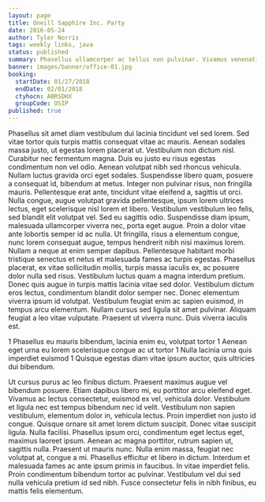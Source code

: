 ```yaml
---
layout: page
title: Oneill Sapphire Inc. Party
date: 2016-05-24
author: Tyler Norris
tags: weekly links, java
status: published
summary: Phasellus ullamcorper ac tellus non pulvinar. Vivamus venenatis varius elit.
banner: images/banner/office-01.jpg
booking:
  startDate: 01/27/2018
  endDate: 02/01/2018
  ctyhocn: ABRSDHX
  groupCode: OSIP
published: true
---
```

Phasellus sit amet diam vestibulum dui lacinia tincidunt vel sed lorem. Sed vitae tortor quis turpis mattis consequat vitae ac mauris. Aenean sodales massa justo, ut egestas lorem placerat ut. Vestibulum non dictum nisl. Curabitur nec fermentum magna. Duis eu justo eu risus egestas condimentum non vel odio. Aenean volutpat nibh sed rhoncus vehicula. Nullam luctus gravida orci eget sodales. Suspendisse libero quam, posuere a consequat id, bibendum at metus. Integer non pulvinar risus, non fringilla mauris. Pellentesque erat ante, tincidunt vitae eleifend a, sagittis ut orci. Nulla congue, augue volutpat gravida pellentesque, ipsum lorem ultrices lectus, eget scelerisque nisl lorem et libero. Vestibulum vestibulum leo felis, sed blandit elit volutpat vel.
Sed eu sagittis odio. Suspendisse diam ipsum, malesuada ullamcorper viverra nec, porta eget augue. Proin a dolor vitae ante lobortis semper id ac nulla. Ut fringilla, risus a elementum congue, nunc lorem consequat augue, tempus hendrerit nibh nisi maximus lorem. Nullam a neque at enim semper dapibus. Pellentesque habitant morbi tristique senectus et netus et malesuada fames ac turpis egestas. Phasellus placerat, ex vitae sollicitudin mollis, turpis massa iaculis ex, ac posuere dolor nulla sed risus. Vestibulum luctus quam a magna interdum pretium. Donec quis augue in turpis mattis lacinia vitae sed dolor. Vestibulum dictum eros lectus, condimentum blandit dolor semper nec. Donec elementum viverra ipsum id volutpat. Vestibulum feugiat enim ac sapien euismod, in tempus arcu elementum. Nullam cursus sed ligula sit amet pulvinar. Aliquam feugiat a leo vitae vulputate. Praesent ut viverra nunc. Duis viverra iaculis est.

1 Phasellus eu mauris bibendum, lacinia enim eu, volutpat tortor
1 Aenean eget urna eu lorem scelerisque congue ac ut tortor
1 Nulla lacinia urna quis imperdiet euismod
1 Quisque egestas diam vitae ipsum auctor, quis ultricies dui bibendum.

Ut cursus purus ac leo finibus dictum. Praesent maximus augue vel bibendum posuere. Etiam dapibus libero mi, eu porttitor arcu eleifend eget. Vivamus ac lectus consectetur, euismod ex vel, vehicula dolor. Vestibulum et ligula nec est tempus bibendum nec id velit. Vestibulum non sapien vestibulum, elementum dolor in, vehicula lectus. Proin imperdiet non justo id congue. Quisque ornare sit amet lorem dictum suscipit. Donec vitae suscipit ligula. Nulla facilisi.
Phasellus ipsum orci, condimentum eget lectus eget, maximus laoreet ipsum. Aenean ac magna porttitor, rutrum sapien ut, sagittis nulla. Praesent ut mauris nunc. Nulla enim massa, feugiat nec volutpat at, congue a mi. Phasellus efficitur et libero in dictum. Interdum et malesuada fames ac ante ipsum primis in faucibus. In vitae imperdiet felis. Proin condimentum bibendum tortor ac pulvinar. Vestibulum vel dui sed nulla vehicula pretium id sed nibh. Fusce consectetur felis in nibh finibus, eu mattis felis elementum.
